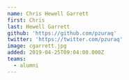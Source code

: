 ```yaml
---
name: Chris Hewell Garrett
first: Chris
last: Hewell Garrett
github: 'https://github.com/pzuraq'
twitter: 'https://twitter.com/pzuraq'
image: cgarrett.jpg
added: 2019-04-25T09:04:00.000Z
teams:
  - alumni
---
```

